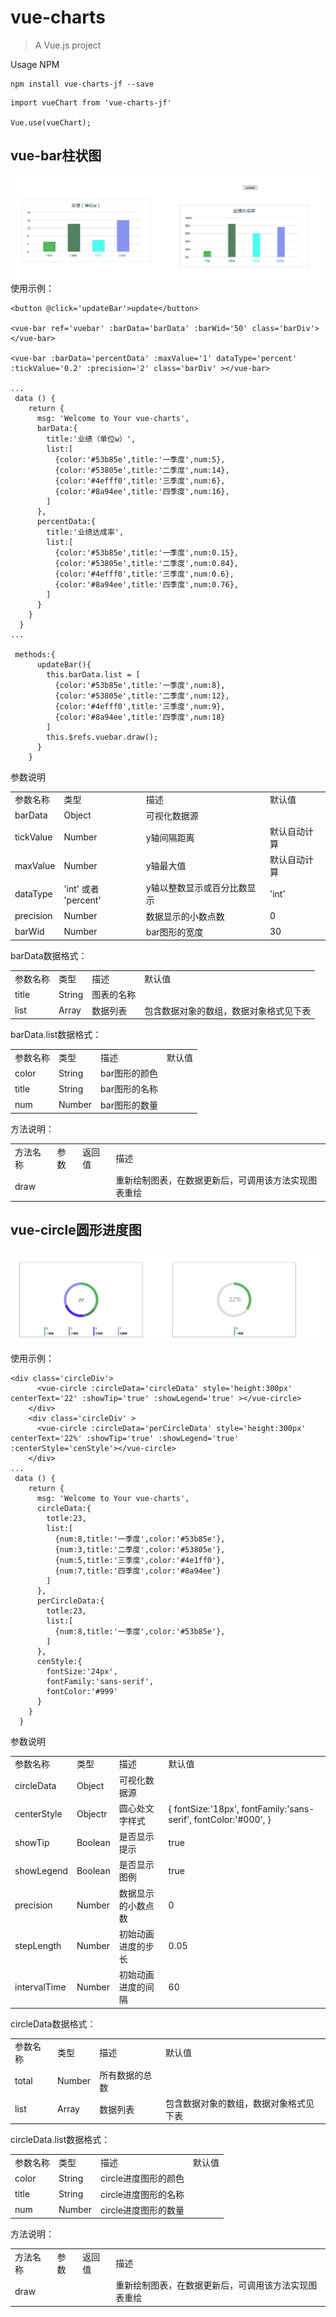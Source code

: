 # vue-charts

> A Vue.js project



Usage
NPM
```
npm install vue-charts-jf --save
```

```
import vueChart from 'vue-charts-jf'

Vue.use(vueChart);

```

## vue-bar柱状图
![Image message](Animation1.gif)
使用示例：
```
<button @click='updateBar'>update</button>

<vue-bar ref='vuebar' :barData='barData' :barWid='50' class='barDiv'></vue-bar>

<vue-bar :barData='percentData' :maxValue='1' dataType='percent' :tickValue='0.2' :precision='2' class='barDiv' ></vue-bar>

...
 data () {
    return {
      msg: 'Welcome to Your vue-charts',
      barData:{
        title:'业绩（单位w）',
        list:[
          {color:'#53b85e',title:'一季度',num:5},
          {color:'#53805e',title:'二季度',num:14},
          {color:'#4efff0',title:'三季度',num:6},
          {color:'#8a94ee',title:'四季度',num:16},
        ]
      },
      percentData:{
        title:'业绩达成率',
        list:[
          {color:'#53b85e',title:'一季度',num:0.15},
          {color:'#53805e',title:'二季度',num:0.84},
          {color:'#4efff0',title:'三季度',num:0.6},
          {color:'#8a94ee',title:'四季度',num:0.76},
        ]
      }
    }
  }
...

 methods:{
      updateBar(){
        this.barData.list = [
          {color:'#53b85e',title:'一季度',num:8},
          {color:'#53805e',title:'二季度',num:12},
          {color:'#4efff0',title:'三季度',num:9},
          {color:'#8a94ee',title:'四季度',num:18}
        ]
        this.$refs.vuebar.draw();
      }
    }

```

参数说明
<table>
<tr>
  <td>参数名称</td>
  <td>类型</td>
  <td>描述</td>
  <td>默认值</td>
  </tr>
  <tr>
  <td>barData</td>
  <td>Object</td>
  <td>可视化数据源</td>
  <td></td>
  </tr>
    <tr>
  <td>tickValue</td>
  <td>Number</td>
  <td>y轴间隔距离</td>
  <td>默认自动计算</td>
  </tr>
    <tr>
  <td>maxValue</td>
  <td>Number</td>
  <td>y轴最大值</td>
  <td>默认自动计算</td>
  </tr>
  <tr>
  <td>dataType</td>
  <td>'int' 或者 'percent'</td>
  <td>y轴以整数显示或百分比数显示</td>
  <td>'int'</td>
  </tr>
  <tr>
  <td>precision</td>
  <td>Number</td>
  <td>数据显示的小数点数</td>
  <td>0</td>
  </tr>
  <tr>
  <td>barWid</td>
  <td>Number</td>
  <td>bar图形的宽度</td>
  <td>30</td>
  </tr>
</table>

barData数据格式：
<table>
<tr>
  <td>参数名称</td>
  <td>类型</td>
  <td>描述</td>
  <td>默认值</td>
  </tr>
  <tr>
  <td>title</td>
  <td>String</td>
  <td>图表的名称</td>
  <td></td>
  </tr>
    <tr>
  <td>list</td>
  <td>Array</td>
  <td>数据列表</td>
  <td>包含数据对象的数组，数据对象格式见下表</td>
  </tr>
</table>

barData.list数据格式：
<table>
<tr>
  <td>参数名称</td>
  <td>类型</td>
  <td>描述</td>
  <td>默认值</td>
  </tr>
  <tr>
  <td>color</td>
  <td>String</td>
  <td>bar图形的颜色</td>
  <td></td>
  </tr>
    <tr>
  <td>title</td>
  <td>String</td>
  <td>bar图形的名称</td>
  <td></td>
  </tr>
  <tr>
  <td>num</td>
  <td>Number</td>
  <td>bar图形的数量</td>
  <td></td>
  </tr>
</table>

方法说明：
<table>
<tr>
  <td>方法名称</td>
  <td>参数</td>
  <td>返回值</td>
  <td>描述</td>
  </tr>
  <tr>
  <td>draw</td>
  <td></td>
  <td></td>
  <td>重新绘制图表，在数据更新后，可调用该方法实现图表重绘</td>
  </tr>
</table>

## vue-circle圆形进度图
![Image message](Animation2.gif)


使用示例：
```
<div class='circleDiv'>
      <vue-circle :circleData='circleData' style='height:300px' centerText='22' :showTip='true' :showLegend='true' ></vue-circle>
    </div>
    <div class='circleDiv' >
      <vue-circle :circleData='perCircleData' style='height:300px' centerText='22%' :showTip='true' :showLegend='true' :centerStyle='cenStyle'></vue-circle>
    </div>
...
 data () {
    return {
      msg: 'Welcome to Your vue-charts',
      circleData:{
        totle:23,
        list:[
          {num:8,title:'一季度',color:'#53b85e'},
          {num:3,title:'二季度',color:'#53805e'},
          {num:5,title:'三季度',color:'#4e1ff0'},
          {num:7,title:'四季度',color:'#8a94ee'}
        ]
      },
      perCircleData:{
        totle:23,
        list:[
          {num:8,title:'一季度',color:'#53b85e'},
        ]
      },
      cenStyle:{
        fontSize:'24px',
        fontFamily:'sans-serif',
        fontColor:'#999'
      }
    }
  }

```

参数说明
<table>
<tr>
  <td>参数名称</td>
  <td>类型</td>
  <td>描述</td>
  <td>默认值</td>
  </tr>
  <tr>
  <td>circleData</td>
  <td>Object</td>
  <td>可视化数据源</td>
  <td></td>
  </tr>
    <tr>
  <td>centerStyle</td>
  <td>Objectr</td>
  <td>圆心处文字样式</td>
  <td>{
						fontSize:'18px',
						fontFamily:'sans-serif',
						fontColor:'#000',
					}</td>
  </tr>
    <tr>
  <td>showTip</td>
  <td>Boolean</td>
  <td>是否显示提示</td>
  <td>true</td>
  </tr>
  <tr>
  <td>showLegend</td>
  <td>Boolean</td>
  <td>是否显示图例</td>
  <td>true</td>
  </tr>
  <tr>
  <td>precision</td>
  <td>Number</td>
  <td>数据显示的小数点数</td>
  <td>0</td>
  </tr>
  <tr>
  <td>stepLength</td>
  <td>Number</td>
  <td>初始动画进度的步长</td>
  <td>0.05</td>
  </tr>
   <tr>
  <td>intervalTime</td>
  <td>Number</td>
  <td>初始动画进度的间隔</td>
  <td>60</td>
  </tr>
</table>

circleData数据格式：
<table>
<tr>
  <td>参数名称</td>
  <td>类型</td>
  <td>描述</td>
  <td>默认值</td>
  </tr>
  <tr>
  <td>total</td>
  <td>Number</td>
  <td>所有数据的总数</td>
  <td></td>
  </tr>
    <tr>
  <td>list</td>
  <td>Array</td>
  <td>数据列表</td>
  <td>包含数据对象的数组，数据对象格式见下表</td>
  </tr>
</table>

circleData.list数据格式：
<table>
<tr>
  <td>参数名称</td>
  <td>类型</td>
  <td>描述</td>
  <td>默认值</td>
  </tr>
  <tr>
  <td>color</td>
  <td>String</td>
  <td>circle进度图形的颜色</td>
  <td></td>
  </tr>
    <tr>
  <td>title</td>
  <td>String</td>
  <td>circle进度图形的名称</td>
  <td></td>
  </tr>
  <tr>
  <td>num</td>
  <td>Number</td>
  <td>circle进度图形的数量</td>
  <td></td>
  </tr>
</table>

方法说明：
<table>
<tr>
  <td>方法名称</td>
  <td>参数</td>
  <td>返回值</td>
  <td>描述</td>
  </tr>
  <tr>
  <td>draw</td>
  <td></td>
  <td></td>
  <td>重新绘制图表，在数据更新后，可调用该方法实现图表重绘</td>
  </tr>
</table>
